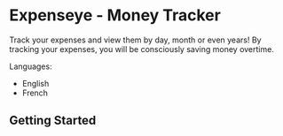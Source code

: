 # Expenseye - Money Tracker

Track your expenses and view them by day, month or even years! By tracking your expenses, you will be consciously saving money overtime.

Languages:
- English
- French

## Getting Started

